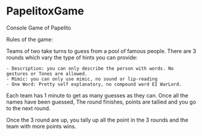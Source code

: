 # PapelitoxGame
Console Game of Papelito

Rules of the game:

Teams of two take turns to guess from a pool of famous people. There are 3 rounds which vary the type of hints you can provide:

    - Description: you can only describe the person with words. No gestures or Tones are allowed. 
    - Mimic: you can only use mimic, no sound or lip-reading
    - One Word: Pretty self explanatory, no compound word EI WarLord. 

Each team has 1 minute to get as many guesses as they can. Once all the names have been guessed, The round finishes, points are tallied and you go to the next round.

Once the 3 round are up, you tally up all the point in the 3 rounds and the team with more points wins.
